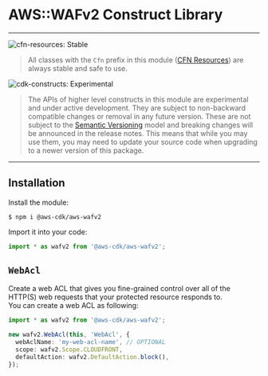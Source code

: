 # AWS::WAFv2 Construct Library
<!--BEGIN STABILITY BANNER-->

---

![cfn-resources: Stable](https://img.shields.io/badge/cfn--resources-stable-success.svg?style=for-the-badge)

> All classes with the `Cfn` prefix in this module ([CFN Resources]) are always stable and safe to use.
>
> [CFN Resources]: https://docs.aws.amazon.com/cdk/latest/guide/constructs.html#constructs_lib

![cdk-constructs: Experimental](https://img.shields.io/badge/cdk--constructs-experimental-important.svg?style=for-the-badge)

> The APIs of higher level constructs in this module are experimental and under active development.
> They are subject to non-backward compatible changes or removal in any future version. These are
> not subject to the [Semantic Versioning](https://semver.org/) model and breaking changes will be
> announced in the release notes. This means that while you may use them, you may need to update
> your source code when upgrading to a newer version of this package.

---

<!--END STABILITY BANNER-->

## Installation

Install the module:

```console
$ npm i @aws-cdk/aws-wafv2
```

Import it into your code:

```ts
import * as wafv2 from '@aws-cdk/aws-wafv2';
```

## `WebAcl`

Create a web ACL that gives you fine-grained control over all of the HTTP(S) web requests that your protected resource responds to.  
You can create a web ACL as following:

```ts
import * as wafv2 from '@aws-cdk/aws-wafv2';

new wafv2.WebAcl(this, 'WebAcl', {
  webAclName: 'my-web-acl-name', // OPTIONAL
  scope: wafv2.Scope.CLOUDFRONT,
  defaultAction: wafv2.DefaultAction.block(),
});
```

